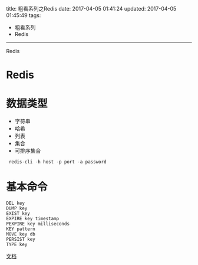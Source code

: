 title:  粗看系列之Redis
date: 2017-04-05 01:41:24
updated: 2017-04-05 01:45:49
tags: 
- 粗看系列
- Redis
---

Redis
<!--more-->
# Redis

# 数据类型
- 字符串
- 哈希
- 列表
- 集合
- 可排序集合

```
 redis-cli -h host -p port -a password
```
# 基本命令
```shell
DEL key
DUMP key
EXIST key
EXPIRE key timestamp
PEXPIRE key milliseconds
KEY pattern
MOVE key db
PERSIST key
TYPE key
```


[文档](http://www.redis.cn/documentation.html)
